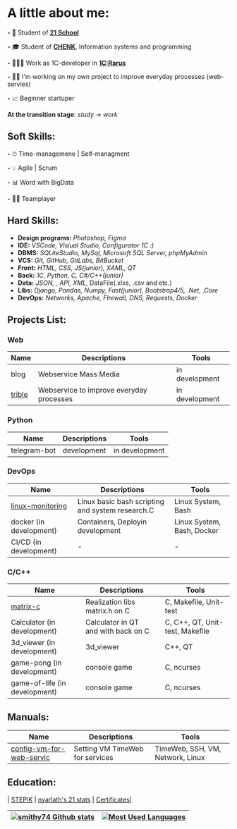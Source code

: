 # A little about me:

**-** 🌱 Student of [**21 School**](https://21-school.ru)

**-** 🎓 Student of [**CHENK**](https://www.chenk.ru/ru/), Information systems and programming

**-** 👩🏼‍💼 Work as 1С-developer in [**1C:Rarus**](https://rarus.ru/)

**-** 🥷🏻 I'm working on my own project to improve everyday processes (web-servies)

**-** 📈 Beginner startuper

**At the transition stage**: *study -> work*

## **Soft Skills:**

**-** ⏱ Time-managemenе | Self-managment

**-** 💡 Agile | Scrum

**-** 📊 Word with BigData

**-** 🙏🏻 Teamplayer

## Hard Skills:

* **Design programs:** *Photoshop, Figma*
* **IDE:** *VSCode, Visiual Studio, Configurator 1С :)*
* **DBMS:** *SQLiteStudio, MySql, Microsoft SQL Server, phpMyAdmin*
* **VCS:** *Git, GitHub, GitLabs, BitBucket*
* **Front:** *HTML, CSS, JS(junior), XAML, QT*
* **Back:** *1C, Python, C, C#/C++(junior)*
* **Data:** *JSON, , API, XML*, DataFile(.xlxs, .csv and etc.)
* **Libs:** *Django, Pandas, Numpy, Fast(junior), Bootstrap4/5, .Net, .Core*
* **DevOps:** *Networks, Apache, FIrewall, DNS, Requests, Docker*

## Projects List:

### Web

| Name                                      | Descriptions                             | Tools          |
| ----------------------------------------- | ---------------------------------------- | -------------- |
| blog                                      | Webservice Mass Media                   | in development |
| [trible](https://github.com/smithy74/trible) | Webservice to improve everyday processes | in development |

### Python

| Name         | Descriptions | Tools          |
| ------------ | ------------ | -------------- |
| telegram-bot | development  | in development |

### DevOps

| Name                                                          | Descriptions                                     | Tools                      |
| ------------------------------------------------------------- | ------------------------------------------------ | -------------------------- |
| [linux-monitoring](https://github.com/smithy74/linux-monitoring) | Linux basic bash scripting and system research.C | Linux System, Bash         |
| docker (in development)                                       | Containers, Deployin development                 | Linux System, Bash, Docker |
| CI/CD (in development)                                        | -                                                | -                          |

### C/C++

| Name                                          | Descriptions                          | Tools                           |
| --------------------------------------------- | ------------------------------------- | ------------------------------- |
| [matrix-c](https://github.com/smithy74/matrix-c) | Realization libs matrix.h on C        | C, Makefile, Unit-test          |
| Calculator (in development)                   | Calculator in QT and with back on C | C, C++, QT, Unit-test, Makefile |
| 3d_viewer (in development)                    | 3d_viewer                             | C++, QT                         |
| game-pong (in development)                    | console game                          | C, ncurses                     |
| game-of-life (in development)                 | console game                          | C, ncurses                     |

## Manuals:

| Name                                                                                                                               | Descriptions                    | Tools                            |
| ---------------------------------------------------------------------------------------------------------------------------------- | ------------------------------- | -------------------------------- |
| [config-vm-for-web-servic](https://github.com/smithy74/config-vm-for-web-servicehttps://github.com/smithy74/config-vm-for-web-servic) | Setting VM TimeWeb for services | TimeWeb, SSH, VM, Network, Linux |

## Education:

|  [STEPIK](https://stepik.org/users/518716069) | [nyarlath&#39;s 21 stats](https://edu.21-school.ru/profile/nyarlath@student.21-school.ru) | [Certificates](certificates/certificates.md)|

| [![smithy74 Github stats](https://github-readme-stats.vercel.app/api?username=smithy74&count_private=true&show_icons=true&hide=contribs,issues&hide_border=true)](https://github.com/smithy74?tab=repositories) | [![Most Used Languages](https://github-readme-stats.vercel.app/api/top-langs/?username=smithy74&layout=compact&hide_border=true)](https://github.com/smithy74?tab=repositories) |
| ---------------------------------------------------------------------------------------------------------------------------------------------------------------------------------------------------------- | -------------------------------------------------------------------------------------------------------------------------------------------------------------------------- |
